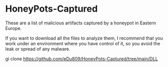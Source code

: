 # HoneyPots-Captured
These are a list of malicious artifacts captured by a honeypot in Eastern Europe.

If you want to download all the files to analyze them, I recommend that you work under an environment where you have control of it, so you avoid the leak or spread of any malware.

gi clone https://github.com/eDu809/HoneyPots-Captured/tree/main/DLL
